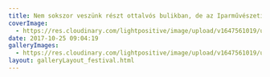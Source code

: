 ```yaml
---
title: Nem sokszor veszünk részt ottalvós bulikban, de az Iparművészeti Múzemban ezt is kipróbálhattuk.
coverImage:
  - https://res.cloudinary.com/lightpositive/image/upload/v1647561019/uploads/Nem%20sokszor%20vesz%C3%BCnk%20r%C3%A9szt%20ottalv%C3%B3s%20bulikban%2C%20de%20az%20Iparm%C5%B1v%C3%A9szeti%20M%C3%BAzemban%20ezt%20is%20kipr%C3%B3b%C3%A1lhattuk./rossmann5.jpg
date: 2017-10-25 09:04:19
galleryImages: 
  - https://res.cloudinary.com/lightpositive/image/upload/v1647561019/uploads/Nem%20sokszor%20vesz%C3%BCnk%20r%C3%A9szt%20ottalv%C3%B3s%20bulikban%2C%20de%20az%20Iparm%C5%B1v%C3%A9szeti%20M%C3%BAzemban%20ezt%20is%20kipr%C3%B3b%C3%A1lhattuk./rossmann5.jpg
layout: galleryLayout_festival.html
---
```

